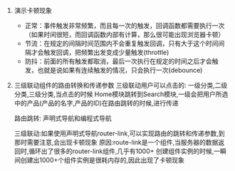 1. 演示卡顿现象
    - 正常：事件触发非常频繁，而且每一次的触发，回调函数都需要执行一次（如果时间很短，而回调函数内部有计算，那么很可能出现浏览器卡顿）
    - 节流：在规定的间隔时间范围内不会重复触发回调，只有大于这个时间间隔才会触发回调，把频繁出发变成少量触发(throttle)
    - 防抖：前面的所有触发都取消，最后一次执行在规定的时间之后才会触发，也就是说如果有连续触发的情况，只会执行一次(debounce)

2. 三级联动组件的路由转换和传递参数
    三级联动用户可以点击的: 一级分类,二级分类,三级分类,当点击的时候
    Home模块跳转到Search模块,一级会把用户所选中的产品(产品的名字,产品的ID)在路由跳转的时候,进行传递

    路由跳转: 声明式导航和编程式导航

    三级联动:如果使用声明式导航router-link,可以实现路由的跳转和传递参数,到那时需要注意,会出现卡顿现象
        原因:route-link是一个组件,当服务器的数据返回时,循环出了很多的router-link组件,几乎有1000+
        创建组件实例的时候,一瞬间创建出1000+个组件实例是很耗内存的,因此出现了卡顿现象
